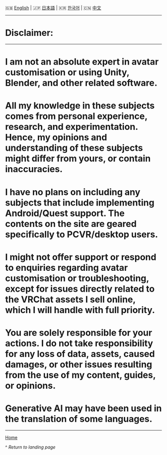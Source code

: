 🇬🇧 [English](0.md) | 🇯🇵 [日本語](0.ja.md) | 🇰🇷 [한국어](0.ko.md) | 🇨🇳 [中文](0.zh.md)

---

# Disclaimer:

---

# I am not an absolute expert in avatar customisation or using Unity, Blender, and other related software. 



# All my knowledge in these subjects comes from personal experience, research, and experimentation. Hence, my opinions and understanding of these subjects might differ from yours, or contain inaccuracies. 



# I have no plans on including any subjects that include implementing Android/Quest support. The contents on the site are geared specifically to PCVR/desktop users. 



# I might not offer support or respond to enquiries regarding avatar customisation or troubleshooting, except for issues directly related to the VRChat assets I sell online, which I will handle with full priority. 



# You are solely responsible for your actions. I do not take responsibility for any loss of data, assets, caused damages, or other issues resulting from the use of my content, guides, or opinions.



# Generative AI may have been used in the translation of some languages.


---

[Home](../README.md)

^ *Return to landing page*
